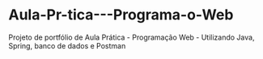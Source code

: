 # Aula-Pr-tica---Programa-o-Web
Projeto de portfólio de  Aula Prática - Programação Web - Utilizando Java, Spring, banco de dados e Postman
